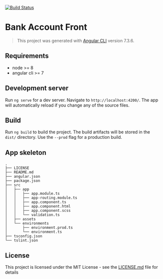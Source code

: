 [![Build Status](https://travis-ci.com/JhonatanMedeiros/bank-account-front.svg?branch=master)](https://travis-ci.com/JhonatanMedeiros/bank-account-front)

# Bank Account Front

> This project was generated with [Angular CLI](https://github.com/angular/angular-cli) version 7.3.6.

## Requirements

- node >= 8
- angular cli >= 7

## Development server

Run `ng serve` for a dev server. Navigate to `http://localhost:4200/`. The app will automatically reload if you change any of the source files.

## Build

Run `ng build` to build the project. The build artifacts will be stored in the `dist/` directory. Use the `--prod` flag for a production build.

## App skeleton
```
.
├── LICENSE
├── README.md
├── angular.json
├── package.json
├── src
│   ├── app
│   │   ├── app.module.ts
│   │   ├── app-routing.module.ts
│   │   ├── app.component.ts
│   │   ├── app.component.html
│   │   ├── app.component.scss
│   │   └── validation.ts
│   ├── assets
│   └── environments
│       ├── environment.prod.ts
│       └── environment.ts
├── tsconfig.json
└── tslint.json
```

## License

This project is licensed under the MIT License - see the [LICENSE.md](LICENSE) file for details
